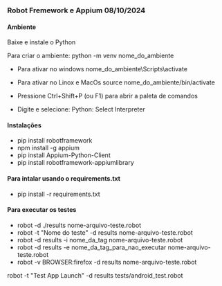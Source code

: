 ### Robot Fremework e Appium 08/10/2024

#### Ambiente
Baixe e instale o Python

Para criar o ambiente:
python -m venv nome_do_ambiente 

- Para ativar no windows 
nome_do_ambiente\Scripts\activate 

- Para ativar no Linox e MacOs 
source nome_do_ambiente/bin/activate 

- Pressione Ctrl+Shift+P (ou F1) para abrir a paleta de comandos
- Digite e selecione: Python: Select Interpreter

#### Instalações 
- pip install robotframework
- npm install -g appium
- pip install Appium-Python-Client
- pip install robotframework-appiumlibrary

#### Para intalar usando o requirements.txt
- pip install -r requirements.txt

#### Para executar os testes
- robot -d ./results nome-arquivo-teste.robot
- robot -t "Nome do teste" -d results nome-arquivo-teste.robot
- robot -d results -i nome_da_tag nome-arquivo-teste.robot
- robot -d results -e nome_da_tag_para_nao_executar nome-arquivo-teste.robot
- robot -v BROWSER:firefox -d results nome-arquivo-teste.robot


robot -t "Test App Launch" -d results tests/android_test.robot